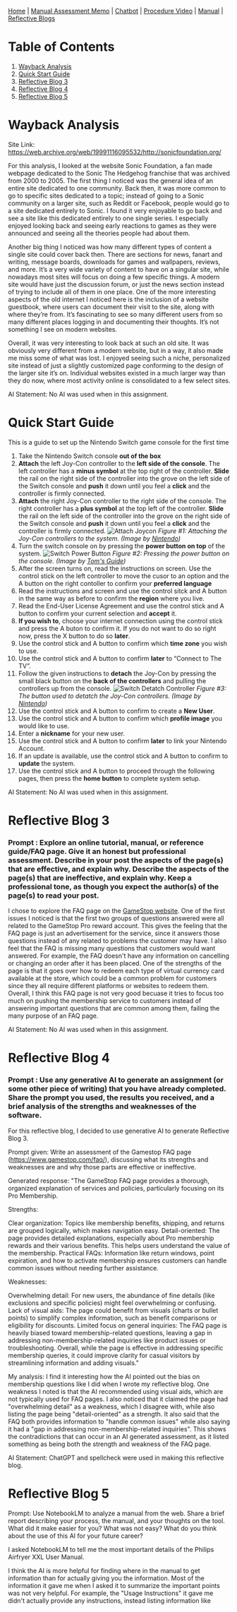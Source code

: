 [Home](index.md) | [Manual Assessment Memo](manual_assessment_memo.md) | [Chatbot](chatbot.md) | [Procedure Video](procedure_video.md) | [Manual](manual.md) | [Reflective Blogs](reflective_blogs.md) 

# Table of Contents 
1. [Wayback Analysis](#wayback-analysis)
2. [Quick Start Guide](#quick-start-guide)
3. [Reflective Blog 3](#reflective-blog-3)
4. [Reflective Blog 4](#reflective-blog-4)
5. [Reflective Blog 5](#reflective-blog-5)

# Wayback Analysis

Site Link: <https://web.archive.org/web/19991116095532/http://sonicfoundation.org/>

For this analysis, I looked at the website Sonic Foundation, a fan made webpage dedicated to the Sonic The Hedgehog franchise that was archived from 2000 to 2005.
The first thing I noticed was the general idea of an entire site dedicated to one community. Back then, it was more common to go to specific sites dedicated to a topic; instead of going to a Sonic community on a larger site, such as Reddit or Facebook, people would go to a site dedicated entirely to Sonic. I found it very enjoyable to go back and see a site like this dedicated entirely to one single series. I especially enjoyed looking back and seeing early reactions to games as they were announced and seeing all the theories people had about them.

Another big thing I noticed was how many different types of content a single site could cover back then. There are sections for news, fanart and writing, message boards, downloads for games and wallpapers, reviews, and more. It’s a very wide variety of content to have on a singular site, while nowadays most sites will focus on doing a few specific things. A modern site would have just the discussion forum, or just the news section instead of trying to include all of them in one place.
One of the more interesting aspects of the old internet I noticed here is the inclusion of a website guestbook, where users can document their visit to the site, along with where they’re from. It’s fascinating to see so many different users from so many different places logging in and documenting their thoughts. It’s not something I see on modern websites.

Overall, it was very interesting to look back at such an old site. It was obviously very different from a modern website, but in a way, it also made me miss some of what was lost. I enjoyed seeing such a niche, personalized site instead of just a slightly customized page conforming to the design of the larger site it’s on. Individual websites existed in a much larger way than they do now, where most activity online is consolidated to a few select sites.

AI Statement: No AI was used when in this assignment.

# Quick Start Guide

This is a guide to set up the Nintendo Switch game console for the first time

1.	Take the Nintendo Switch console **out of the box**
2.	**Attach** the left Joy-Con controller to the **left side of the console**. The left controller has a **minus symbol** at the top right of the controller. **Slide** the rail on the right side of the controller into the grove on the left side of the Switch console and **push** it down until you feel a **click** and the controller is firmly connected.
3.	**Attach** the right Joy-Con controller to the right side of the console. The right controller has a **plus symbol** at the top left of the controller. **Slide** the rail on the left side of the controller into the grove on the right side of the Switch console and **push** it down until you feel a **click** and the controller is firmly connected.
![Attach Joycon](/docs/assets/attachJoycon.jpg)
*Figure #1: Attaching the Joy-Con controllers to the system.*
*(Image by [Nintendo](https://www.nintendo.com/en-gb/Support/Nintendo-Switch/How-to-Attach-Detach-the-Joy-Con-Controllers-from-the-Nintendo-Switch-Console-1379043.html))*
4.	Turn the switch console on by pressing the **power button on top** of the system.
 ![Switch Power Button](/docs/assets/switchPower.jpg)
*Figure #2: Pressing the power button on the console.*
*(Image by [Tom's Guide](https://www.tomsguide.com/us/nintendo-switch-not-turning-on,review-5737.html))*
6.	After the screen turns on, read the instructions on screen. Use the control stick on the left controller to move the cusor to an option and the A button on the right contoller to confirm your **preferred language**
7.	Read the instructions and screen and use the control sitck and A button in the same way as before to confirm the **region** where you live.
8.	Read the End-User License Agreement and use the control stick and A button to confirm your current selection and **accept** it.
9.	**If you wish to**, choose your internet connection using the control stick and press the A buton to confirm it. If you do not want to do so right now, press the X button to do so **later**.
10.	Use the control stick and A button to confirm which **time zone** you wish to use.
11.	Use the control stick and A button to confirm **later** to “Connect to The TV”.
12.	Follow the given instructions to **detach** the Joy-Con by pressing the small black button on the **back of the controllers** and pulling the controllers up from the console.
![Switch Detatch Controller](/docs/assets/detatch.png)
 *Figure #3: The button used to detatch the Joy-Con controllers.*
*(Image by [Nintendo](https://www.nintendo.com/en-gb/Support/Nintendo-Switch/How-to-Attach-Detach-the-Joy-Con-Controllers-from-the-Nintendo-Switch-Console-1379043.html))*
13.	Use the control stick and A button to confirm to create a **New User**.
14.	Use the control stick and A button to confirm which **profile image** you would like to use.
15.	Enter a **nickname** for your new user.
16.	Use the control stick and A button to confirm **later** to link your Nintendo Account.
17.	If an update is available, use the control stick and A button to confirm to **update** the system.
18.	Use the control stick and A button to proceed through the following pages, then press the **home button** to complete system setup.

AI Statement: No AI was used when in this assignment.

# Reflective Blog 3

### Prompt : Explore an online tutorial, manual, or reference guide/FAQ page. Give it an honest but professional assessment. Describe in your post the aspects of the page(s) that are effective, and explain why. Describe the aspects of the page(s) that are ineffective, and explain why. Keep a professional tone, as though you expect the author(s) of the page(s) to read your post. 


I chose to explore the FAQ page on the [GameStop website](https://www.gamestop.com/faq/). One of the first issues I noticed is that the first two groups of questions answered were all related to the GameStop Pro reward account. This gives the feeling that the FAQ page is just an advertisement for the service, since it answers those questions instead of any related to problems the customer may have. I also feel that the FAQ is missing many questions that customers would want answered. For example, the FAQ doesn't have any information on cancelling or changing an order after it has been placed. One of the strengths of the page is that it goes over how to redeem each type of virtual currency card available at the store, which could be a common problem for customers since they all require different platforms or websites to redeem them. Overall, I think this FAQ page is not very good becuase it tries to focus too much on pushing the membership service to customers instead of answering important questions that are common among them, failing the many purpose of an FAQ page.

AI Statement: No AI was used when in this assignment.

# Reflective Blog 4

### Prompt : Use any generative AI to generate an assignment (or some other piece of writing) that you have already completed. Share the prompt you used, the results you received, and a brief analysis of the strengths and weaknesses of the software.

For this reflective blog, I decided to use generative AI to generate Reflective Blog 3.

Prompt given: Write an assessment of the Gamestop FAQ page (https://www.gamestop.com/faq/), discussing what its strengths and weaknesses are and why those parts are effective or ineffective.

Generated response: "The GameStop FAQ page provides a thorough, organized explanation of services and policies, particularly focusing on its Pro Membership.

Strengths:

Clear organization: Topics like membership benefits, shipping, and returns are grouped logically, which makes navigation easy.
Detail-oriented: The page provides detailed explanations, especially about Pro membership rewards and their various benefits. This helps users understand the value of the membership.
Practical FAQs: Information like return windows, point expiration, and how to activate membership ensures customers can handle common issues without needing further assistance.

Weaknesses:

Overwhelming detail: For new users, the abundance of fine details (like exclusions and specific policies) might feel overwhelming or confusing.
Lack of visual aids: The page could benefit from visuals (charts or bullet points) to simplify complex information, such as benefit comparisons or eligibility for discounts.
Limited focus on general inquiries: The FAQ page is heavily biased toward membership-related questions, leaving a gap in addressing non-membership-related inquiries like product issues or troubleshooting.
Overall, while the page is effective in addressing specific membership queries, it could improve clarity for casual visitors by streamlining information and adding visuals."

My analysis: I find it interesting how the AI pointed out the bias on membership questions like I did when I wrote my reflective blog. One weakness I noted is that the AI recommended using visual aids, which are not typically used for FAQ pages. I also noticed that it claimed the page had "overwhelming detail" as a weakness, which I disagree with, while also listing the page being "detail-oriented" as a strength. It also said that the FAQ both provides information to "handle common issues" while also saying it had a "gap in addressing non-membership-related inquiries". This shows the contradictions that can occur in an AI generated assessment, as it listed something as being both the strength and weakness of the FAQ page.

AI Statement: ChatGPT and spellcheck were used in making this reflective blog.

# Reflective Blog 5

Prompt: Use NotebookLM to analyze a manual from the web. Share a brief report describing your process, the manual, and your thoughts on the tool. What did it make easier for you? What was not easy? What do you think about the use of this AI for your future career?

I asked NotebookLM to tell me the most important details of the Philips Airfryer XXL User Manual. 

I think the AI is more helpful for finding where in the manual to get information than for actually giving you the information. Most of the information it gave me when I asked it to summarize the important points was not very helpful. For example, the "Usage Instructions" it gave me didn't actually provide any instructions, instead listing information like


